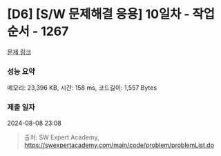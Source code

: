 # [D6] [S/W 문제해결 응용] 10일차 - 작업순서 - 1267 

[문제 링크](https://swexpertacademy.com/main/code/problem/problemDetail.do?contestProbId=AV18TrIqIwUCFAZN) 

### 성능 요약

메모리: 23,396 KB, 시간: 158 ms, 코드길이: 1,557 Bytes

### 제출 일자

2024-08-08 23:08



> 출처: SW Expert Academy, https://swexpertacademy.com/main/code/problem/problemList.do